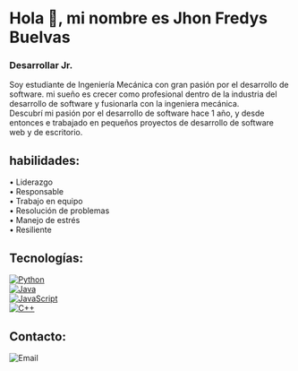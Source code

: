 # Hola 👋, mi nombre es Jhon Fredys Buelvas

### Desarrollar Jr. 

Soy estudiante de Ingeniería Mecánica con gran pasión por el desarrollo de software. mi sueño es crecer como profesional dentro de la industria del desarrollo de software y fusionarla con la ingeniera mecánica. </br>
Descubrí mi pasión por el desarrollo de software hace 1 año, y desde entonces e trabajado en pequeños proyectos de desarrollo de software web y de escritorio.  

## habilidades: 

•	Liderazgo </br>
•	Responsable </br>
•	Trabajo en equipo </br>
•	Resolución de problemas </br>
•	Manejo de estrés  </br>
•	Resiliente </br>

## Tecnologías:

[![Python](https://img.shields.io/badge/Python-007396?style=for-the-badge&logo=python&logoColor=white&labelColor=101010)]() </br>
[![Java](https://img.shields.io/badge/Java-red?style=for-the-badge&logo=java&logoColor=white&labelColor=101010)]() </br>
[![JavaScript](https://img.shields.io/badge/JavaScript-F7DF1E?style=for-the-badge&logo=javascript&logoColor=white&labelColor=101010)]() </br>
[![C++](https://img.shields.io/badge/C++-F7DF1E?style=for-the-badge&logo=c++&logoColor=white&labelColor=101010)]() </br>

## Contacto: 

![Email](https://img.shields.io/badge/jhonfredysbuelvas@hotmail.com-D14836?style=flat-square&logo=gmail&logoColor=white&labelColor=101010)
</br>

